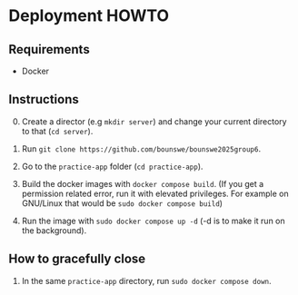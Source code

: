 # Deployment HOWTO

## Requirements

- Docker

## Instructions

0. Create a director (e.g `mkdir server`) and change your current directory to that (`cd server`).

1. Run `git clone https://github.com/bounswe/bounswe2025group6`.

2. Go to the `practice-app` folder (`cd practice-app`).

3. Build the docker images with `docker compose build`. (If you get a permission related error, run it with elevated privileges. For example on GNU/Linux that would be `sudo docker compose build`)

4. Run the image with `sudo docker compose up -d` (-d is to make it run on the background).

## How to gracefully close

1. In the same `practice-app` directory, run `sudo docker compose down`.
